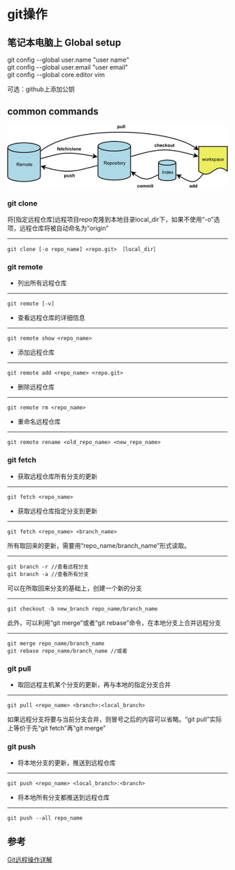 # git操作
## 笔记本电脑上 Global setup
git config --global user.name "user name"  
git config --global user.email "user email"  
git config --global core.editor vim

可选：github上添加公钥

## common commands
![Alt text](pics/git.jpg)

### git clone
将[指定远程仓库]远程项目repo克隆到本地目录local_dir下，如果不使用“-o”选项，远程仓库将被自动命名为“origin”

---
    git clone [-o repo_name] <repo.git> ［local_dir］ 

### git remote
- 列出所有远程仓库

---
    git remote [-v]

- 查看远程仓库的详细信息

---
    git remote show <repo_name>

- 添加远程仓库

---
    git remote add <repo_name> <repo.git>

- 删除远程仓库

---
    git remote rm <repo_name>

- 重命名远程仓库

---
    git remote rename <old_repo_name> <new_repo_name>

### git fetch
- 获取远程仓库所有分支的更新

---
    git fetch <repo_name>

- 获取远程仓库指定分支到更新

---
    git fetch <repo_name> <branch_name>

所有取回来的更新，需要用“repo_name/branch_name”形式读取。

---
    git branch -r //查看远程分支
    git branch -a //查看所有分支

可以在所取回来分支的基础上，创建一个新的分支

---
    git checkout -b new_branch repo_name/branch_name

此外，可以利用“git merge”或者“git rebase”命令，在本地分支上合并远程分支

---
    git merge repo_name/branch_name
    git rebase repo_name/branch_name //或者

### git pull
- 取回远程主机某个分支的更新，再与本地的指定分支合并

---
    git pull <repo_name> <branch>:<local_branch>

 如果远程分支将要与当前分支合并，则冒号之后的内容可以省略。“git pull”实际上等价于先“git fetch”再“git merge”

### git push
- 将本地分支的更新，推送到远程仓库

---
    git push <repo_name> <local_branch>:<branch>

- 将本地所有分支都推送到远程仓库

---
    git push --all repo_name  

## 参考  
[Git远程操作详解](http://www.ruanyifeng.com/blog/2014/06/git_remote.html)
